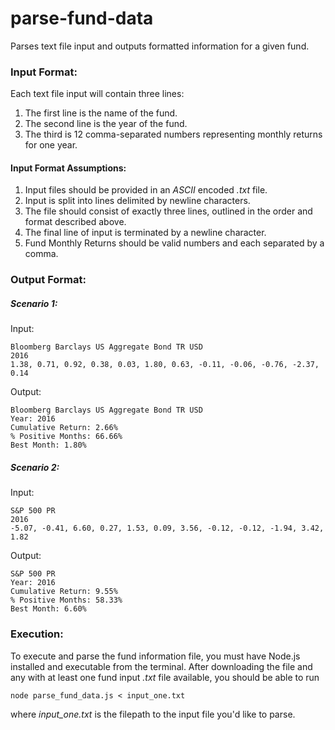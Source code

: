# parse-fund-data
Parses text file input and outputs formatted information for a given fund.

### Input Format:
Each text file input will contain three lines:

1. The first line is the name of the fund.
2. The second line is the year of the fund.
3. The third is 12 comma-separated numbers representing monthly returns for one year.

#### Input Format Assumptions:
1. Input files should be provided in an _ASCII_ encoded _.txt_ file.
2. Input is split into lines delimited by newline characters.
3. The file should consist of exactly three lines, outlined in the order and format described above.
4. The final line of input is terminated by a newline character.
5. Fund Monthly Returns should be valid numbers and each separated by a comma.

### Output Format:

##### Scenario 1:

Input:
```
Bloomberg Barclays US Aggregate Bond TR USD   
2016
1.38, 0.71, 0.92, 0.38, 0.03, 1.80, 0.63, -0.11, -0.06, -0.76, -2.37, 0.14
```

Output:
```
Bloomberg Barclays US Aggregate Bond TR USD   
Year: 2016
Cumulative Return: 2.66%
% Positive Months: 66.66%
Best Month: 1.80%
```

##### Scenario 2:

Input:
```
S&P 500 PR   
2016
-5.07, -0.41, 6.60, 0.27, 1.53, 0.09, 3.56, -0.12, -0.12, -1.94, 3.42, 1.82
```

Output:
```
S&P 500 PR   
Year: 2016
Cumulative Return: 9.55%
% Positive Months: 58.33%
Best Month: 6.60%
```

### Execution:
To execute and parse the fund information file, you must have Node.js installed and executable from the terminal. After downloading the file and any with at least one fund input _.txt_ file available, you should be able to run
```
node parse_fund_data.js < input_one.txt
```
where _input\_one.txt_ is the filepath to the input file you'd like to parse.
